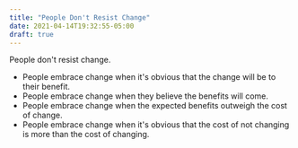 ```yaml
---
title: "People Don't Resist Change"
date: 2021-04-14T19:32:55-05:00
draft: true
---
```


People don't resist change.

* People embrace change when it's obvious that the change will be to their benefit.
* People embrace change when they believe the benefits will come.
* People embrace change when the expected benefits outweigh the cost of change.
* People embrace change when it's obvious that the cost of not changing is more than the cost of changing.
